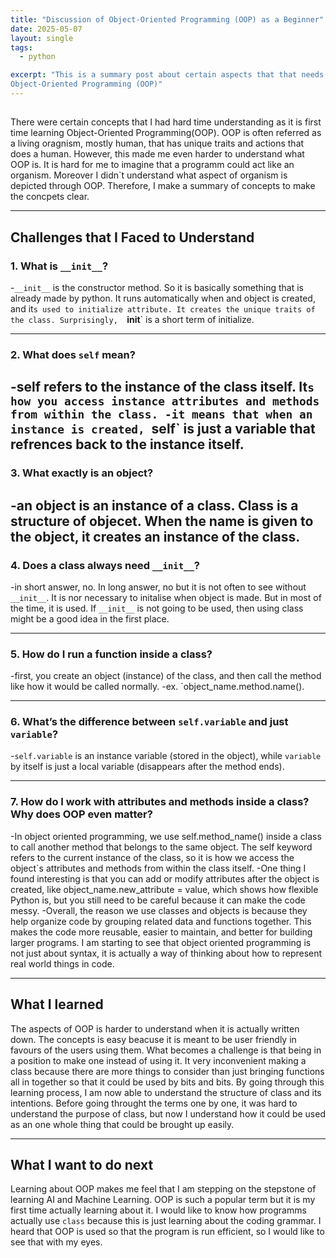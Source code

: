 ```yaml
---
title: "Discussion of Object-Oriented Programming (OOP) as a Beginner"
date: 2025-05-07
layout: single
tags:
  - python

excerpt: "This is a summary post about certain aspects that that needs to be discussed while learning 
Object-Oriented Programming (OOP)"
---
```


## 
There were certain concepts that I had hard time understanding as it is first time learning Object-Oriented Programming(OOP). OOP is often referred as a living oragnism, mostly human, that has unique traits and actions that does a human. However, this made me even harder to understand what OOP is. 
It is hard for me to imagine that a programm could act like an organism. Moreover I didn`t understand what aspect of organism is depicted through OOP. Therefore, I make a summary of concepts to make the concpets clear. 

---

## Challenges that I Faced to Understand

### 1. What is `__init__`? 

-`__init__` is the constructor method. So it is basically something that is already made by python. It runs automatically when and object is created, and it`s used to initialize attribute. It creates the unique traits of the class. Surprisingly,  `__init__` is a short term of initialize. 

---

### 2. What does `self` mean?

-self refers to the instance of the class itself. It`s how you access instance attributes and methods from within the class.
-it means that when an instance is created, `self` is just a variable that refrences back to the instance itself. 
---
### 3. What exactly is an object?

-an object is an instance of a class. Class is a structure of objecet. When the name is given to the object, it creates an instance of the class. 
---
### 4. Does a class always need `__init__`?

-in short answer, no. In long answer, no but it is not often to see without `__init__`. It is nor necessary to initalise when object is made. But in most of the time, it is used. If `__init__` is not going to be used, then using class might be a good idea in the first place. 


---
### 5. How do I run a function inside a class?

-first, you create an object (instance) of the class, and then call the method like how it would be called normally. 
-ex. `object_name.method.name().

---
### 6. What’s the difference between `self.variable` and just `variable`?

-`self.variable` is an instance variable (stored in the object), while `variable` by itself is just a local variable (disappears after the method ends).

---
### 7. How do I work with attributes and methods inside a class? Why does OOP even matter?

-In object oriented programming, we use self.method_name() inside a class to call another method that belongs to the same object. The self keyword refers to the current instance of the class, so it is how we access the object`s attributes and methods from within the class itself. 
-One thing I found interesting is that you can add or modify attributes after the object is created, like object_name.new_attribute = value, which shows how flexible Python is, but you still need to be careful because it can make the code messy. 
-Overall, the reason we use classes and objects is because they help organize code by grouping related data and functions together. This makes the code more reusable, easier to maintain, and better for building larger programs. I am starting to see that object oriented programming is not just about syntax, it is actually a way of thinking about how to represent real world things in code.

---

## What I learned

The aspects of OOP is harder to understand when it is actually written down. The concepts is easy beacuse it is meant to be user friendly in favours of the users using them. What becomes a challenge is that being in a position to make one instead of using it. It very inconvenient making a class because there are more things to consider than just bringing functions all in together so that it could be used by bits and bits. 
By going through this learning process, I am now able to understand the structure of class and its intentions. Before going throught the terms one by one, it was hard to understand the purpose of class, but now I understand how it could be used as an one whole thing that could be brought up easily. 

---

## What I want to do next

Learning about OOP makes me feel that I am stepping on the stepstone of learning AI and Machine Learning. OOP is such a popular term but it is my first time actually learning about it. 
I would like to know how programms actually use `class` because this is just learning about the coding grammar. I heard that OOP is used so that the program is run efficient, so I would like to see that with my eyes. 